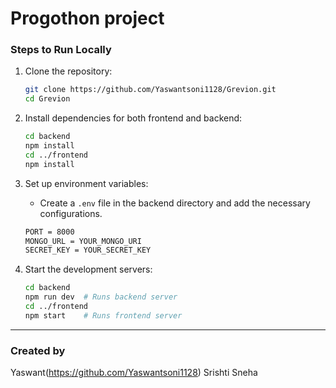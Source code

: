 # Progothon project


### Steps to Run Locally
1. Clone the repository:
   ```sh
   git clone https://github.com/Yaswantsoni1128/Grevion.git
   cd Grevion
   ```
2. Install dependencies for both frontend and backend:
   ```sh
   cd backend
   npm install
   cd ../frontend
   npm install
   ```
3. Set up environment variables:
   - Create a `.env` file in the backend directory and add the necessary configurations.
   ```sh
   PORT = 8000
   MONGO_URL = YOUR_MONGO_URI
   SECRET_KEY = YOUR_SECRET_KEY
   ```

4. Start the development servers:
   ```sh
   cd backend
   npm run dev  # Runs backend server
   cd ../frontend
   npm start    # Runs frontend server
   ```

---

###  Created by
Yaswant(https://github.com/Yaswantsoni1128)
Srishti
Sneha
